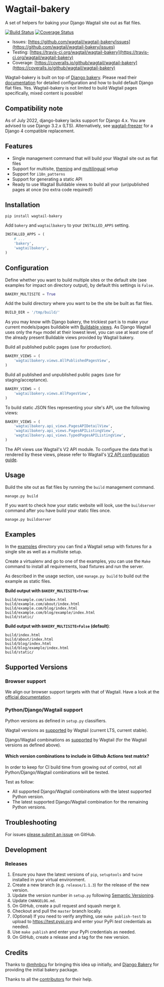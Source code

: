 # Wagtail-bakery

A set of helpers for baking your Django Wagtail site out as flat files.

[![Build Status](https://travis-ci.org/wagtail/wagtail-bakery.svg?branch=master)](https://travis-ci.org/wagtail/wagtail-bakery)
[![Coverage Status](https://coveralls.io/repos/github/wagtail/wagtail-bakery/badge.svg?branch=master)](https://coveralls.io/github/wagtail/wagtail-bakery?branch=master)

* Issues: [https://github.com/wagtail/wagtail-bakery/issues](https://github.com/wagtail/wagtail-bakery/issues)
* Testing: [https://travis-ci.org/wagtail/wagtail-bakery](https://travis-ci.org/wagtail/wagtail-bakery)
* Coverage: [https://coveralls.io/github/wagtail/wagtail-bakery](https://coveralls.io/github/wagtail/wagtail-bakery)

Wagtail-bakery is built on top of [Django bakery](https://github.com/datadesk/django-bakery). Please read their [documentation](https://django-bakery.readthedocs.io/en/latest/) for detailed configuration and how to build default Django flat files. Yes. Wagtail-bakery is not limited to build Wagtail pages specifically, mixed content is possible!

## Compatibility note

As of July 2022, django-bakery lacks support for Django 4.x. You are advised to use Django 3.2.x (LTS). Alternatively, see [wagtail-freezer](https://github.com/gasman/wagtail-freezer) for a Django 4 compatible replacement.

## Features

* Single management command that will build your Wagtail site out as flat files
* Support for multisite, [theming](https://github.com/wagtail/wagtail-themes) and [multilingual](http://docs.wagtail.io/en/latest/advanced_topics/i18n/index.html) setup
* Support for `i18n_patterns`
* Support for generating a static API
* Ready to use Wagtail Buildable views to build all your (un)published pages at once (no extra code required!)

## Installation

```
pip install wagtail-bakery
```

Add `bakery` and `wagtailbakery` to your `INSTALLED_APPS` setting.

```python
INSTALLED_APPS = (
    # ...
    'bakery',
    'wagtailbakery',
)
```

## Configuration

Define whether you want to build multiple sites or the default site (see examples for impact on directory output), by default this settings is `False`.

```python
BAKERY_MULTISITE = True
```

Add the build directory where you want to be the site be built as flat files.

```python
BUILD_DIR = '/tmp/build/'
```

As you may know with Django bakery, the trickiest part is to make your current models/pages buildable with [Buildable views](https://django-bakery.readthedocs.io/en/latest/buildableviews.html). As Django Wagtail uses only the `Page` model at their lowest level, you can use at least one of the already present Buildable views provided by Wagtail bakery.

Build all published public pages (use for production).

```python
BAKERY_VIEWS = (
	'wagtailbakery.views.AllPublishedPagesView',
)
```

Build all published and unpublished public pages (use for staging/acceptance).

```python
BAKERY_VIEWS = (
	'wagtailbakery.views.AllPagesView',
)
```

To build static JSON files representing your site's API, use the following views:

```python
BAKERY_VIEWS = (
	'wagtailbakery.api_views.PagesAPIDetailView',
	'wagtailbakery.api_views.PagesAPIListingView',
	'wagtailbakery.api_views.TypedPagesAPIListingView',
)
```

The API views use Wagtail's V2 API module. To configure the data that is rendered by these views, please refer to Wagtail's [V2 API configuration guide](http://docs.wagtail.io/en/stable/advanced_topics/api/v2/configuration.html).

## Usage

Build the site out as flat files by running the `build` management command.

```
manage.py build
```

If you want to check how your static website will look, use the `buildserver` command after you have build your static files once.

```
manage.py buildserver
```

## Examples

In the [examples](https://github.com/wagtail/wagtail-bakery/tree/master/examples) directory you can find a Wagtail setup with fixtures for a single site as well as a multisite setup.

Create a virtualenv and go to one of the examples, you can use the `Make` command to install all requirements, load fixtures and run the server.

As described in the usage section, use `manage.py build` to build out the example as static files.

**Build output with `BAKERY_MULTISITE=True`**:

```
build/example.com/index.html
build/example.com/about/index.html
build/example.com/blog/index.html
build/example.com/blog/example/index.html
build/static/
```

**Build output with `BAKERY_MULTISITE=False` (default)**:

```
build/index.html
build/about/index.html
build/blog/index.html
build/blog/example/index.html
build/static/
```

## Supported Versions

### Browser support

We align our browser support targets with that of Wagtail. Have a look at the [official documentation](http://docs.wagtail.io/en/latest/contributing/developing.html).

### Python/Django/Wagtail support

Python versions as defined in `setup.py` classifiers.

Wagtail versions as [supported](http://docs.wagtail.io/en/latest/releases/upgrading.html) by Wagtail (current LTS, current stable).

Django/Wagtail combinations as [supported](http://docs.wagtail.io/en/latest/releases/upgrading.html#compatible-django-python-versions) by Wagtail (for the Wagtail versions as defined above).

#### Which version combinations to include in Github Actions test matrix?

In order to keep for CI build time from growing out of control, not all Python/Django/Wagtail combinations will be tested.

Test as follow:
- All supported Django/Wagtail combinations with the latest supported Python version.
- The latest supported Django/Wagtail combination for the remaining Python versions.

## Troubleshooting

For issues [please submit an issue](https://github.com/wagtail/wagtail-bakery/issues/new) on GitHub.

## Development

### Releases

1. Ensure you have the latest versions of `pip`, `setuptools` and `twine` installed in your virtual environment.
1. Create a new branch (e.g. `release/1.1.3`) for the release of the new version.
1. Update the version number in `setup.py` following [Semantic Versioning](http://semver.org/spec/v2.0.0.html).
1. Update `CHANGELOG.md`.
1. On GitHub, create a pull request and squash merge it.
1. Checkout and pull the `master` branch locally.
1. (Optional) If you need to verify anything, use `make publish-test` to upload to https://test.pypi.org and enter your PyPi *test* credentials as needed.
1. Use `make publish` and enter your PyPi credentials as needed.
1. On GitHub, create a release and a tag for the new version.

## Credits

Thanks to [@mhnbcu](https://github.com/mhnbcu/wagtailbakery) for bringing this
idea up initially, and [Django Bakery](https://github.com/datadesk/django-bakery)
for providing the initial bakery package.

Thanks to all the [contributors](https://github.com/wagtail/wagtail-bakery/graphs/contributors) for their help.
